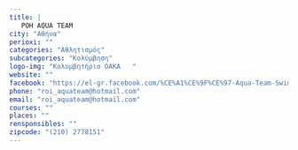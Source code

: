 ```yaml
---
title: |
   ΡΟΗ AQUA TEAM
city: "Αθήνα"
perioxi: ""
categories: "Αθλητισμός"
subcategories: "Κολύμβηση"
logo-img: "Κολυμβητήριο ΟΑΚΑ   "
website: ""
facebook: "https://el-gr.facebook.com/%CE%A1%CE%9F%CE%97-Aqua-Team-Swimming-Club-300267080063651/"
phone: "roi_aquateam@hotmail.com"
email: "roi_aquateam@hotmail.com"
courses: ""
places: ""
rensponsibles: ""
zipcode: "(210) 2778151"
---
```




